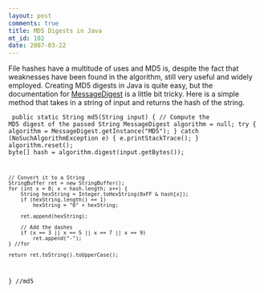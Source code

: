```yaml
--- 
layout: post
comments: true
title: MD5 Digests in Java
mt_id: 102
date: 2007-03-22
---
```

File hashes have a multitude of uses and MD5 is, despite the fact that weaknesses have been found in the algorithm, still very useful and widely employed.  Creating MD5 digests in Java is quite easy, but the documentation for [MessageDigest](http://java.sun.com/j2se/1.4.2/docs/api/java/security/MessageDigest.html) is a little bit tricky.  Here is a simple method that takes in a string of input and returns the hash of the string.

<code><pre>
public static String md5(String input) {
	// Compute the MD5 digest of the passed String
	MessageDigest algorithm = null;
	try {
		algorithm = MessageDigest.getInstance("MD5");
	} catch (NoSuchAlgorithmException e) { e.printStackTrace(); }
	algorithm.reset();
	byte[] hash = algorithm.digest(input.getBytes());

	// Convert it to a String
	StringBuffer ret = new StringBuffer();
	for (int x = 0; x < hash.length; x++) {
		String hexString = Integer.toHexString(0xFF & hash[x]);
		if (hexString.length() == 1)
			hexString = "0" + hexString;

		ret.append(hexString);

		// Add the dashes
		if (x == 3 || x == 5 || x == 7 || x == 9)
			ret.append("-");
	} //for

	return ret.toString().toUpperCase();
} //md5
</code></pre>
